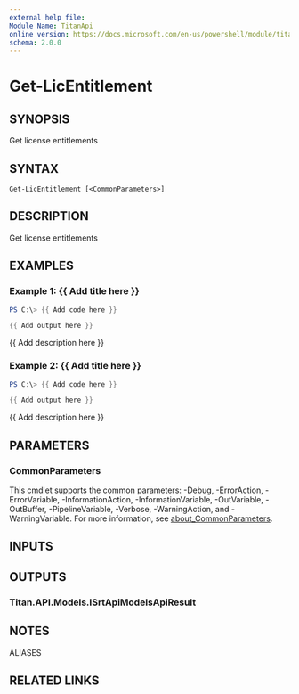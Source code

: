 ```yaml
---
external help file:
Module Name: TitanApi
online version: https://docs.microsoft.com/en-us/powershell/module/titanapi/get-licentitlement
schema: 2.0.0
---
```


# Get-LicEntitlement

## SYNOPSIS
Get license entitlements

## SYNTAX

```
Get-LicEntitlement [<CommonParameters>]
```

## DESCRIPTION
Get license entitlements

## EXAMPLES

### Example 1: {{ Add title here }}
```powershell
PS C:\> {{ Add code here }}

{{ Add output here }}
```

{{ Add description here }}

### Example 2: {{ Add title here }}
```powershell
PS C:\> {{ Add code here }}

{{ Add output here }}
```

{{ Add description here }}

## PARAMETERS

### CommonParameters
This cmdlet supports the common parameters: -Debug, -ErrorAction, -ErrorVariable, -InformationAction, -InformationVariable, -OutVariable, -OutBuffer, -PipelineVariable, -Verbose, -WarningAction, and -WarningVariable. For more information, see [about_CommonParameters](http://go.microsoft.com/fwlink/?LinkID=113216).

## INPUTS

## OUTPUTS

### Titan.API.Models.ISrtApiModelsApiResult

## NOTES

ALIASES

## RELATED LINKS

